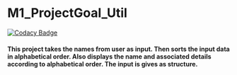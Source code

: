 # M1_ProjectGoal_Util

[![Codacy Badge](https://api.codacy.com/project/badge/Grade/ae52fc99591f46908f2af805bc427d05)](https://app.codacy.com/gh/VaidehiGouda/M1_OrganiseNames_Util?utm_source=github.com&utm_medium=referral&utm_content=VaidehiGouda/M1_OrganiseNames_Util&utm_campaign=Badge_Grade_Settings)

#### This project takes the names from user as input. Then sorts the input data in alphabetical order. Also displays the name and associated details according to alphabetical order. The input is gives as structure.


